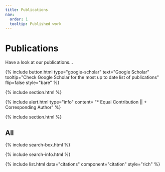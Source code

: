 ```yaml
---
title: Publications
nav:
  order: 1
  tooltip: Published work
---
```


# Publications

Have a look at our publications...

{%
  include button.html
  type="google-scholar"
  text="Google Scholar"
  tooltip="Check Google Scholar for the most up to date list of publications"
  flip=false
  style="bare"
%}

<!---
{% include section.html %}

## Highlighted

{% include citation.html lookup="Bright-Field and Edge-Enhanced Imaging Using an Electrically Tunable Dual-Mode Metalens" style="rich" %}

{% include section.html %}
-->

{% include section.html %}

{%
  include alert.html
  type="info"
  content= "* Equal Contribution || + Corresponding Author"
%}

{% include section.html %}

## All

{% include search-box.html %}

{% include search-info.html %}

{% include list.html data="citations" component="citation" style="rich" %}
